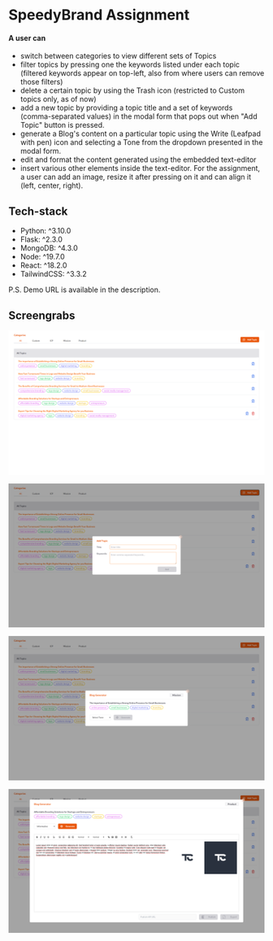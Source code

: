 # SpeedyBrand Assignment

#### A user can
- switch between categories to view different sets of Topics
- filter topics by pressing one the keywords listed under each topic (filtered keywords appear on top-left, also from where users can remove those filters)
- delete a certain topic by using the Trash icon (restricted to Custom topics only, as of now)
- add a new topic by providing a topic title and a set of keywords (comma-separated values) in the modal form that pops out when "Add Topic" button is pressed.
- generate a Blog's content on a particular topic using the Write (Leafpad with pen) icon and selecting a Tone from the dropdown presented in the modal form.
- edit and format the content generated using the embedded text-editor
- insert various other elements inside the text-editor. For the assignment, a user can add an image, resize it after pressing on it and can align it (left, center, right).

## Tech-stack

- Python:       ^3.10.0
- Flask:        ^2.3.0
- MongoDB:      ^4.3.0
- Node:         ^19.7.0
- React:        ^18.2.0
- TailwindCSS:  ^3.3.2

P.S. Demo URL is available in the description.

## Screengrabs

![Initial page](images/1.png)

![Add topic](images/2.png)

![Generate blog](images/3.png)

![Embed image](images/4.png)